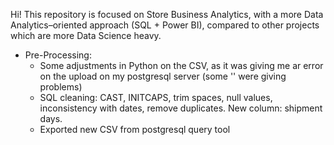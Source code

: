Hi! This repository is focused on Store Business Analytics, with a more Data Analytics–oriented approach (SQL + Power BI), compared to other projects which are more Data Science heavy.

- Pre-Processing:
  - Some adjustments in Python on the CSV, as it was giving me ar error on the upload on my postgresql server (some '' were giving problems)
  - SQL cleaning: CAST, INITCAPS, trim spaces, null values, inconsistency with dates, remove duplicates. New column: shipment days.
  - Exported new CSV from postgresql query tool
